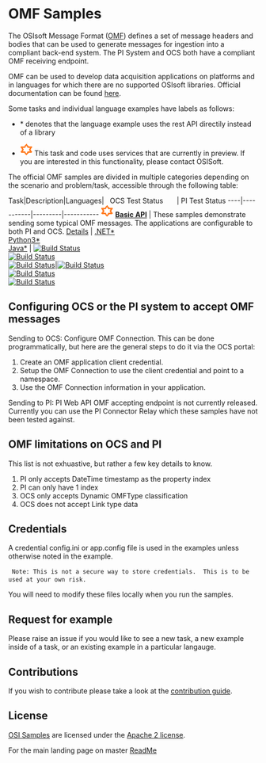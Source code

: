 # OMF Samples
The OSIsoft Message Format ([OMF](https://pisquare.osisoft.com/community/developers-club/omf)) defines a set of message headers and bodies that can be used to generate messages for ingestion into a compliant back-end system.  The PI System and OCS both have a compliant OMF receiving endpoint.   

OMF can be used to develop data acquisition applications on platforms and in languages for which there are no supported OSIsoft libraries.  Official documentation can be found [here](https://omf-docs.readthedocs.io/en/latest/).


Some tasks and individual language examples have labels as follows:

* \* denotes that the language example uses the rest API directily instead of a library

* <img src="../miscellaneous/images/ctp.png" alt="ctp icon">   This task and code uses services that are currently in preview.  If you are interested in this functionality, please contact OSISoft.  



The official OMF samples are divided in multiple categories depending on the scenario and problem/task, accessible through the following table:

Task|Description|Languages|&nbsp;&nbsp;&nbsp;OCS&nbsp;Test&nbsp;Status&nbsp;&nbsp;&nbsp;&nbsp;&nbsp;&nbsp;&nbsp;| PI Test Status
----|-----------|---------|-----------
<img src="../miscellaneous/images/ctp.png" alt="ctp icon">  **<a href="basic_samples/OMF_API/">Basic API</a>** | These samples demonstrate sending some typical OMF messages.  The applications are configurable to both PI and OCS.  <a href="basic_samples/OMF_API">Details</a>   |  <a href="basic_samples/OMF_API/CSharp/OMF_API/">.NET*</a><br /><a href="basic_samples/OMF_API/Python3/">Python3*</a><br /><a href="basic_samples/OMF_API/Java/omfapijava">Java*</a>  | [![Build Status](https://osisoft.visualstudio.com/Engineering%20Incubation/_apis/build/status/OSIsoft_OCS_Samples-CI?branchName=master&jobName=OMF_APIDotNet)](https://osisoft.visualstudio.com/Engineering%20Incubation/_build/latest?definitionId=4334&branchName=master) <br />[![Build Status](https://osisoft.visualstudio.com/Engineering%20Incubation/_apis/build/status/OSIsoft_OCS_Samples-CI?branchName=master&jobName=OMF_APIPy)](https://osisoft.visualstudio.com/Engineering%20Incubation/_build/latest?definitionId=4334&branchName=master)<br />[![Build Status](https://osisoft.visualstudio.com/Engineering%20Incubation/_apis/build/status/OSIsoft_OCS_Samples-CI?branchName=master&jobName=OMF_APIJava)](https://osisoft.visualstudio.com/Engineering%20Incubation/_build/latest?definitionId=4334&branchName=master)|[![Build Status](https://osisoft.visualstudio.com/Engineering%20Incubation/_apis/build/status/OSIsoft_%20on-prem?branchName=master&jobName=OMF_APIDotNet)](https://osisoft.visualstudio.com/Engineering%20Incubation/_build/latest?definitionId=4782&branchName=master)<br />[![Build Status](https://osisoft.visualstudio.com/Engineering%20Incubation/_apis/build/status/OSIsoft_%20on-prem?branchName=master&jobName=OMF_APIPy)](https://osisoft.visualstudio.com/Engineering%20Incubation/_build/latest?definitionId=4782&branchName=master)<br />[![Build Status](https://osisoft.visualstudio.com/Engineering%20Incubation/_apis/build/status/OSIsoft_%20on-prem?branchName=master&jobName=OMF_APIJava)](https://osisoft.visualstudio.com/Engineering%20Incubation/_build/latest?definitionId=4782&branchName=master)




Configuring OCS or the PI system to accept OMF messages
-----------------------------------------------------

Sending to OCS:
Configure OMF Connection.  This can be done programmatically, but here are the general steps to do it via the OCS portal:

1) Create an OMF application client credential.
2) Setup the OMF Connection to use the client credential and point to a namespace.
3) Use the OMF Connection information in your application.


Sending to PI:
PI Web API OMF accepting endpoint is not currently released.  Currently you can use the PI Connector Relay which these samples have not been tested against.


OMF limitations on OCS and PI
-----------------------------------------------------
This list is not exhuastive, but rather a few key details to know.  

1) PI only accepts DateTime timestamp as the property index 
2) PI can only have 1 index
2) OCS only accepts Dynamic OMFType classification 
3) OCS does not accept Link type data


## Credentials 

A credential config.ini or app.config file is used in the examples unless otherwise noted in the example.  
   

     Note: This is not a secure way to store credentials.  This is to be used at your own risk.  
   
   
   You will need to modify these files locally when you run the samples.

## Request for example 

Please raise an issue if you would like to see a new task, a new example inside of a task, or an existing example in a particular langauge.    

## Contributions

If you wish to contribute please take a look at the [contribution guide](../CONTRIBUTING.md).

## License

[OSI Samples](https://github.com/osisoft/OSI-Samples) are licensed under the [Apache 2 license](../LICENSE.md).



For the main landing page on master [ReadMe](https://github.com/osisoft/OSI-Samples)
